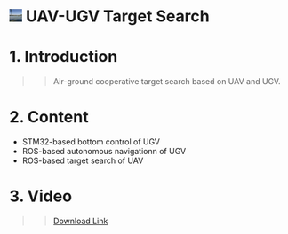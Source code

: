 [<img height="23" src="https://github.com/lh9171338/Outline/blob/master/icon.jpg"/>](https://github.com/lh9171338/Outline) UAV-UGV Target Search
===

# 1. Introduction
>>Air-ground cooperative target search based on UAV and UGV.

# 2. Content
- STM32-based bottom control of UGV
- ROS-based autonomous navigationn of UGV
- ROS-based target search of UAV

# 3. Video
>>[Download Link](https://raw.githubusercontent.com/lh9171338/UAV-UGV-Target-Search/master/video/uav_ugv_word.avi)
